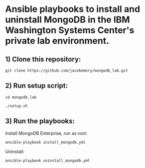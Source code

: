# Ansible playbooks to install and uninstall MongoDB in the IBM Washington Systems Center's private lab environment.

## 1) Clone this repository:
~~~
git clone https://github.com/jacobemery/mongodb_lab.git 
~~~
## 2) Run setup script: 
~~~
cd mongodb_lab 
~~~
~~~
./setup.sh
~~~
## 3) Run the playbooks:
Install MongoDB Enterprise, run as root:
~~~
ansible-playbook install_mongodb.yml 
~~~
Uninstall: 
~~~
ansible-playbook uninstall_mongodb.yml
~~~
